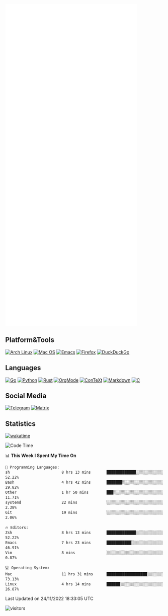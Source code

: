 ![Metrics](https://github.com/SteamedFish/SteamedFish/blob/master/github-metrics.svg)

## Platform&Tools

[![Arch Linux](https://img.shields.io/badge/ArchLinux-1793D1?logo=arch-linux&logoColor=fff&style=flat-square)](https://archlinux.org/)
[![Mac OS](https://img.shields.io/badge/MacOS-000000?style=flat-square&logo=macos&logoColor=F0F0F0)](https://www.apple.com/macos/)
[![Emacs](https://img.shields.io/badge/Emacs-%237F5AB6.svg?&style=flat-square&logo=gnu-emacs&logoColor=white)](https://www.gnu.org/software/emacs/)
[![Firefox](https://img.shields.io/badge/Firefox-FF7139?style=flat-square&logo=Firefox-Browser&logoColor=white)](https://firefox.com/)
[![DuckDuckGo](https://img.shields.io/badge/DuckDuckGo-DE5833?style=flat-square&logo=DuckDuckGo&logoColor=white)](https://duckduckgo.com/)

## Languages

[![Go](https://img.shields.io/badge/Golang-%2300ADD8.svg?style=flat-square&logo=go&logoColor=white)](https://golang.org/)
[![Python](https://img.shields.io/badge/Python-3670A0?style=flat-square&logo=python&logoColor=ffdd54)](https://www.python.org/)
[![Rust](https://img.shields.io/badge/Rust-%23000000.svg?style=flat-square&logo=rust&logoColor=white)](https://www.rust-lang.org/)
[![OrgMode](https://img.shields.io/badge/OrgMode-%23000000.svg?style=flat-square&logo=org&logoColor=white)](https://orgmode.org/)
[![ConTeXt](https://img.shields.io/badge/ConTeXt-%23008080.svg?style=flat-square&logo=latex&logoColor=white)](https://contextgarden.net/)
[![Markdown](https://img.shields.io/badge/MarkDown-%23000000.svg?style=flat-square&logo=markdown&logoColor=white)](https://daringfireball.net/projects/markdown/)
[![C](https://img.shields.io/badge/C-%2300599C.svg?style=flat-square&logo=c&logoColor=white)](https://www.iso.org/standard/74528.html)

## Social Media
[![Telegram](https://img.shields.io/badge/SteamedFish-2CA5E0?style=social&logo=telegram&logoColor=white)](https://t.me/SteamedFish)
[![Matrix](https://img.shields.io/badge/SteamedFish-2CA5E0?style=social&logo=matrix&logoColor=black)](https://matrix.to/#/@i:steamedfish.org)

## Statistics
[![wakatime](https://wakatime.com/badge/user/168280d6-fcf2-4b4f-ad3a-dc4612f35b38.svg)](https://wakatime.com/@168280d6-fcf2-4b4f-ad3a-dc4612f35b38)

<!--START_SECTION:waka-->
![Code Time](http://img.shields.io/badge/Code%20Time-2%2C150%20hrs-blue)

📊 **This Week I Spent My Time On** 

```text
💬 Programming Languages: 
sh                       8 hrs 13 mins       █████████████░░░░░░░░░░░░   52.22% 
Bash                     4 hrs 42 mins       ███████░░░░░░░░░░░░░░░░░░   29.82% 
Other                    1 hr 50 mins        ███░░░░░░░░░░░░░░░░░░░░░░   11.71% 
systemd                  22 mins             ░░░░░░░░░░░░░░░░░░░░░░░░░   2.38% 
Git                      19 mins             ░░░░░░░░░░░░░░░░░░░░░░░░░   2.06%

🔥 Editors: 
Zsh                      8 hrs 13 mins       █████████████░░░░░░░░░░░░   52.22% 
Emacs                    7 hrs 23 mins       ███████████░░░░░░░░░░░░░░   46.91% 
Vim                      8 mins              ░░░░░░░░░░░░░░░░░░░░░░░░░   0.87%

💻 Operating System: 
Mac                      11 hrs 31 mins      ██████████████████░░░░░░░   73.13% 
Linux                    4 hrs 14 mins       ██████░░░░░░░░░░░░░░░░░░░   26.87%

```


 Last Updated on 24/11/2022 18:33:05 UTC
<!--END_SECTION:waka-->

![visitors](https://visitor-badge.laobi.icu/badge?page_id=SteamedFish.SteamedFish)
